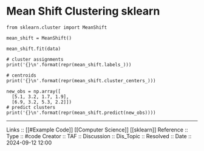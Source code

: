 # Mean Shift Clustering sklearn

```
from sklearn.cluster import MeanShift

mean_shift = MeanShift()

mean_shift.fit(data)

# cluster assignments
print('{}\n'.format(repr(mean_shift.labels_)))

# centroids
print('{}\n'.format(repr(mean_shift.cluster_centers_)))

new_obs = np.array([
  [5.1, 3.2, 1.7, 1.9],
  [6.9, 3.2, 5.3, 2.2]])
# predict clusters
print('{}\n'.format(repr(mean_shift.predict(new_obs))))
```


---
Links :: [[#Example Code]] [[Computer Science]] [[sklearn]]
Reference ::
Type :: #code
Creator ::
TAF ::
Discussion ::
Dis_Topic :: 
Resolved ::
Date :: 2024-09-12 12:00
